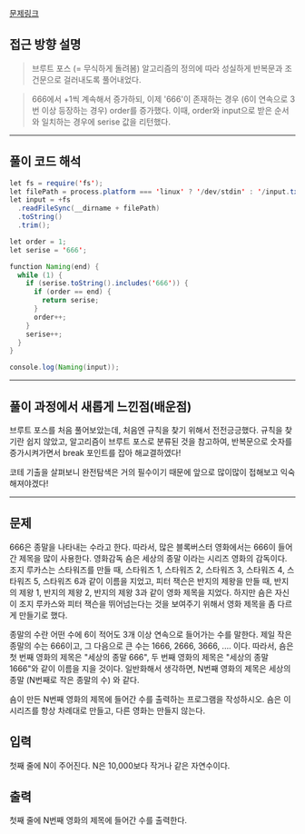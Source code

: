 [문제링크](https://www.acmicpc.net/problem/1436)

## 접근 방향 설명

> 브루트 포스 (= 무식하게 돌려봄)
> 알고리즘의 정의에 따라 성실하게 반복문과 조건문으로 걸러내도록 풀어내었다.

> 666에서 +1씩 계속해서 증가하되, 이제 '666'이 존재하는 경우 (6이 연속으로 3번 이상 등장하는 경우) order를 증가했다.
> 이때, order와 input으로 받은 순서와 일치하는 경우에 serise 값을 리턴했다.

---

## 풀이 코드 해석

```java script
let fs = require('fs');
let filePath = process.platform === 'linux' ? '/dev/stdin' : '/input.txt';
let input = +fs
  .readFileSync(__dirname + filePath)
  .toString()
  .trim();

let order = 1;
let serise = '666';

function Naming(end) {
  while (1) {
    if (serise.toString().includes('666')) {
      if (order == end) {
        return serise;
      }
      order++;
    }
    serise++;
  }
}

console.log(Naming(input));
```

---

## 풀이 과정에서 새롭게 느낀점(배운점)

브루트 포스를 처음 풀어보았는데, 처음엔 규칙을 찾기 위해서 전전긍긍했다. 규칙을 찾기란 쉽지 않았고, 알고리즘이 브루트 포스로 분류된 것을 참고하여, 반복문으로 숫자를 증가시켜가면서 break 포인트를 잡아 해교결하였다!

코테 기출을 살펴보니 완전탐색은 거의 필수이기 때문에 앞으로 많이많이 접해보고 익숙해져야겠다!

---

## 문제

666은 종말을 나타내는 수라고 한다. 따라서, 많은 블록버스터 영화에서는 666이 들어간 제목을 많이 사용한다. 영화감독 숌은 세상의 종말 이라는 시리즈 영화의 감독이다. 조지 루카스는 스타워즈를 만들 때, 스타워즈 1, 스타워즈 2, 스타워즈 3, 스타워즈 4, 스타워즈 5, 스타워즈 6과 같이 이름을 지었고, 피터 잭슨은 반지의 제왕을 만들 때, 반지의 제왕 1, 반지의 제왕 2, 반지의 제왕 3과 같이 영화 제목을 지었다. 하지만 숌은 자신이 조지 루카스와 피터 잭슨을 뛰어넘는다는 것을 보여주기 위해서 영화 제목을 좀 다르게 만들기로 했다.

종말의 수란 어떤 수에 6이 적어도 3개 이상 연속으로 들어가는 수를 말한다. 제일 작은 종말의 수는 666이고, 그 다음으로 큰 수는 1666, 2666, 3666, .... 이다. 따라서, 숌은 첫 번째 영화의 제목은 "세상의 종말 666", 두 번째 영화의 제목은 "세상의 종말 1666"와 같이 이름을 지을 것이다. 일반화해서 생각하면, N번째 영화의 제목은 세상의 종말 (N번째로 작은 종말의 수) 와 같다.

숌이 만든 N번째 영화의 제목에 들어간 수를 출력하는 프로그램을 작성하시오. 숌은 이 시리즈를 항상 차례대로 만들고, 다른 영화는 만들지 않는다.

## 입력

첫째 줄에 N이 주어진다. N은 10,000보다 작거나 같은 자연수이다.

## 출력

첫째 줄에 N번째 영화의 제목에 들어간 수를 출력한다.
